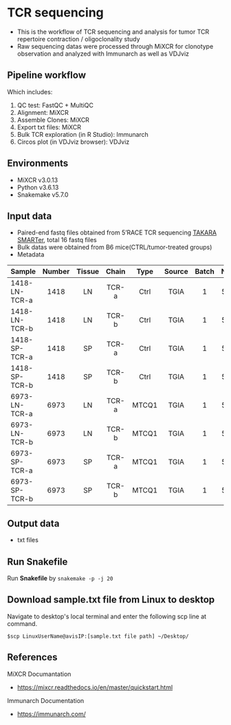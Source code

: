 # TCR sequencing
- This is the workflow of TCR sequencing and analysis for tumor TCR repertoire contraction / oligoclonality study
- Raw sequencing datas were processed through MiXCR for clonotype observation and analyzed with Immunarch as well as VDJviz


## Pipeline workflow
Which includes:
1. QC test: FastQC + MultiQC
2. Alignment: MiXCR
3. Assemble Clones: MiXCR
4. Export txt files: MiXCR
5. Bulk TCR exploration (in R Studio): Immunarch
6. Circos plot (in VDJviz browser): VDJviz

## Environments
- MiXCR v3.0.13
- Python v3.6.13
- Snakemake v5.7.0

## Input data
- Paired-end fastq files obtained from 5’RACE TCR sequencing [TAKARA SMARTer](https://www.takarabio.com/learning-centers/next-generation-sequencing/technical-notes/immune-profiling/tcr-repertoire-profiling-from-human-samples-(bulk)), total 16 fastq files
- Bulk datas were obtained from B6 mice(CTRL/tumor-treated groups)
- Metadata

| Sample  | Number | Tissue  | Chain | Type  | Source | Batch  | N |
| ------------- | :-------------: | :-------------: | :-------------: | :-----: | :-----: | :---: | :---: |
| 1418-LN-TCR-a  | 1418 | LN  | TCR-a  | Ctrl  | TGIA  | 1  | 5  |
| 1418-LN-TCR-b  | 1418 | LN  | TCR-b  | Ctrl  | TGIA  | 1  | 5  |
| 1418-SP-TCR-a  | 1418 | SP  | TCR-a  | Ctrl  | TGIA  | 1  | 5  |
| 1418-SP-TCR-b  | 1418 | SP  | TCR-b  | Ctrl  | TGIA  | 1  | 5  |
| 6973-LN-TCR-a  | 6973 | LN  | TCR-a  | MTCQ1  | TGIA  | 1  | 5  |
| 6973-LN-TCR-b  | 6973 | LN  | TCR-b  | MTCQ1  | TGIA  | 1  | 5  |
| 6973-SP-TCR-a  | 6973 | SP  | TCR-a  | MTCQ1  | TGIA  | 1  | 5  |
| 6973-SP-TCR-b  | 6973 | SP  | TCR-b  | MTCQ1  | TGIA  | 1  | 5  |

## Output data 
-  txt files

## Run Snakefile
Run **Snakefile** by ```snakemake -p -j 20```

## Download sample.txt file from Linux to desktop
Navigate to desktop's local terminal and enter the following scp line at command.
```
$scp LinuxUserName@avisIP:[sample.txt file path] ~/Desktop/
```

## References
MiXCR Documantation
- https://mixcr.readthedocs.io/en/master/quickstart.html

Immunarch Documentation
- https://immunarch.com/
